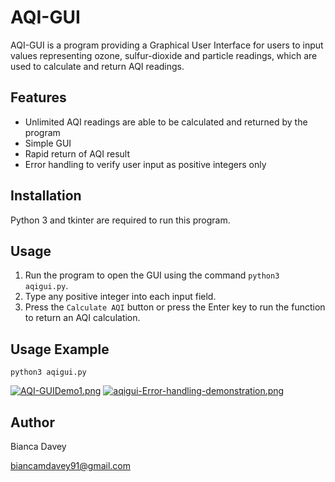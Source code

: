 # AQI-GUI

AQI-GUI is a program providing a Graphical User Interface for users to input values representing ozone, sulfur-dioxide and particle readings, which are used to calculate and return AQI readings.

## Features

* Unlimited AQI readings are able to be calculated and returned by the program
* Simple GUI
* Rapid return of AQI result
* Error handling to verify user input as positive integers only

## Installation

Python 3 and tkinter are required to run this program.

## Usage

1. Run the program to open the GUI using the command `python3 aqigui.py`.
2. Type any positive integer into each input field.
3. Press the `Calculate AQI` button or press the Enter key to run the function to return an AQI calculation.

## Usage Example

```
python3 aqigui.py
```
[![AQI-GUIDemo1.png](https://i.postimg.cc/cCYfYJB6/AQI-GUIDemo1.png)](https://postimg.cc/ctxKG0jN)
[![aqigui-Error-handling-demonstration.png](https://i.postimg.cc/yNgxWbP8/aqigui-Error-handling-demonstration.png)](https://postimg.cc/mc4B5VJv)


## Author

Bianca Davey

biancamdavey91@gmail.com
